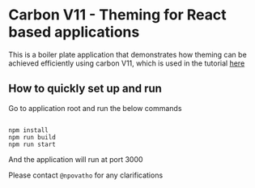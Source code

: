 # Carbon V11 - Theming for React based applications

This is a boiler plate application that demonstrates how theming can be achieved efficiently using carbon V11, which is used in the tutorial [here](https://developer-stage.dc4.usva.ibm.com/tutorials/awb-dynamic-theming-ibm-carbon/) 

## How to quickly set up and run

Go to application root and run the below commands

```curl

npm install
npm run build
npm run start

```

And the application will run at port 3000

Please contact `@npovatho` for any clarifications
